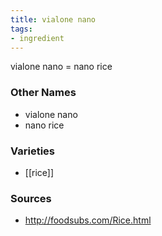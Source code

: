 ```yaml
---
title: vialone nano
tags:
- ingredient
---
```

vialone nano = nano rice

### Other Names

* vialone nano
* nano rice

### Varieties

* [[rice]]

### Sources
* http://foodsubs.com/Rice.html
